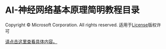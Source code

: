 # AI-神经网络基本原理简明教程目录
Copyright © Microsoft Corporation. All rights reserved.
适用于[License](https://github.com/Microsoft/ai-edu/blob/master/LICENSE.md)版权许可

[请点击这里查看具体内容。](https://github.com/Microsoft/ai-edu/blob/master/B-教学案例与实践/B6-神经网络基本原理简明教程/README.md)